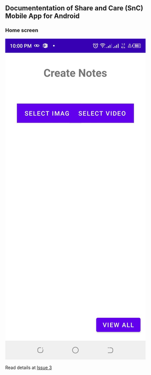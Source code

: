 ## Documententation of Share and Care (SnC) Mobile App for Android

### Home screen

![Issues with Home Screen](MobAppHomeScreen.png)

Read details at [Issue 3](https://github.com/Software-Development-Centre-GNE/SnC/issues/3)
